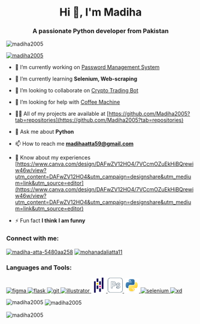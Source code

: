 <h1 align="center">Hi 👋, I'm Madiha</h1>
<h3 align="center">A passionate Python developer from Pakistan</h3>

<p align="left"> <img src="https://komarev.com/ghpvc/?username=madiha2005&label=Profile%20views&color=0e75b6&style=flat" alt="madiha2005" /> </p>

<p align="left"> <a href="https://github.com/ryo-ma/github-profile-trophy"><img src="https://github-profile-trophy.vercel.app/?username=madiha2005" alt="madiha2005" /></a> </p>

- 🔭 I’m currently working on [Password Management System](https://github.com/Madiha2005/passwordManagementSystem)

- 🌱 I’m currently learning **Selenium, Web-scraping**

- 👯 I’m looking to collaborate on [Crypto Trading Bot](https://github.com/Madiha2005/tradingBotAutomation)

- 🤝 I’m looking for help with [Coffee Machine](https://github.com/Madiha2005/opp_coffee_machine)

- 👨‍💻 All of my projects are available at [https://github.com/Madiha2005?tab=repositories](https://github.com/Madiha2005?tab=repositories)

- 💬 Ask me about **Python**

- 📫 How to reach me **madihaatta59@gmail.com**

- 📄 Know about my experiences [https://www.canva.com/design/DAFwZV12HO4/7VCcmOZuEkHiBQrewiw46w/view?utm_content=DAFwZV12HO4&utm_campaign=designshare&utm_medium=link&utm_source=editor](https://www.canva.com/design/DAFwZV12HO4/7VCcmOZuEkHiBQrewiw46w/view?utm_content=DAFwZV12HO4&utm_campaign=designshare&utm_medium=link&utm_source=editor)

- ⚡ Fun fact **I think I am funny**

<h3 align="left">Connect with me:</h3>
<p align="left">
<a href="https://linkedin.com/in/madiha-atta-5480aa258" target="blank"><img align="center" src="https://raw.githubusercontent.com/rahuldkjain/github-profile-readme-generator/master/src/images/icons/Social/linked-in-alt.svg" alt="madiha-atta-5480aa258" height="30" width="40" /></a>
<a href="https://www.hackerrank.com/mohanadaliatta11" target="blank"><img align="center" src="https://raw.githubusercontent.com/rahuldkjain/github-profile-readme-generator/master/src/images/icons/Social/hackerrank.svg" alt="mohanadaliatta11" height="30" width="40" /></a>
</p>

<h3 align="left">Languages and Tools:</h3>
<p align="left"> <a href="https://www.figma.com/" target="_blank" rel="noreferrer"> <img src="https://www.vectorlogo.zone/logos/figma/figma-icon.svg" alt="figma" width="40" height="40"/> </a> <a href="https://flask.palletsprojects.com/" target="_blank" rel="noreferrer"> <img src="https://www.vectorlogo.zone/logos/pocoo_flask/pocoo_flask-icon.svg" alt="flask" width="40" height="40"/> </a> <a href="https://git-scm.com/" target="_blank" rel="noreferrer"> <img src="https://www.vectorlogo.zone/logos/git-scm/git-scm-icon.svg" alt="git" width="40" height="40"/> </a> <a href="https://www.adobe.com/in/products/illustrator.html" target="_blank" rel="noreferrer"> <img src="https://www.vectorlogo.zone/logos/adobe_illustrator/adobe_illustrator-icon.svg" alt="illustrator" width="40" height="40"/> </a> <a href="https://pandas.pydata.org/" target="_blank" rel="noreferrer"> <img src="https://raw.githubusercontent.com/devicons/devicon/2ae2a900d2f041da66e950e4d48052658d850630/icons/pandas/pandas-original.svg" alt="pandas" width="40" height="40"/> </a> <a href="https://www.photoshop.com/en" target="_blank" rel="noreferrer"> <img src="https://raw.githubusercontent.com/devicons/devicon/master/icons/photoshop/photoshop-line.svg" alt="photoshop" width="40" height="40"/> </a> <a href="https://www.python.org" target="_blank" rel="noreferrer"> <img src="https://raw.githubusercontent.com/devicons/devicon/master/icons/python/python-original.svg" alt="python" width="40" height="40"/> </a> <a href="https://www.selenium.dev" target="_blank" rel="noreferrer"> <img src="https://raw.githubusercontent.com/detain/svg-logos/780f25886640cef088af994181646db2f6b1a3f8/svg/selenium-logo.svg" alt="selenium" width="40" height="40"/> </a> <a href="https://www.adobe.com/products/xd.html" target="_blank" rel="noreferrer"> <img src="https://cdn.worldvectorlogo.com/logos/adobe-xd.svg" alt="xd" width="40" height="40"/> </a> </p>

<p><img align="left" src="https://github-readme-stats.vercel.app/api/top-langs?username=madiha2005&show_icons=true&locale=en&layout=compact" alt="madiha2005" /></p>

<p>&nbsp;<img align="center" src="https://github-readme-stats.vercel.app/api?username=madiha2005&show_icons=true&locale=en" alt="madiha2005" /></p>

<p><img align="center" src="https://github-readme-streak-stats.herokuapp.com/?user=madiha2005&" alt="madiha2005" /></p>
